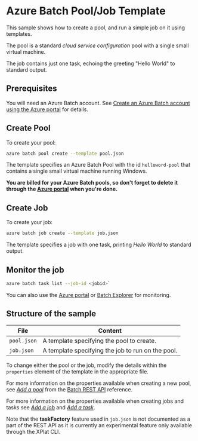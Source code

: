 # Azure Batch Pool/Job Template

This sample shows how to create a pool, and run a simple job on it using templates.

The pool is a standard *cloud service configuration* pool with a single small virtual machine.

The job contains just one task, echoing the greeting "Hello World" to standard output.

## Prerequisites

You will need an Azure Batch account. See [Create an Azure Batch account using the Azure portal](https://docs.microsoft.com/azure/batch/batch-account-create-portal) for details.

## Create Pool

To create your pool:

```bash
azure batch pool create --template pool.json
``` 

The template specifies an Azure Batch Pool with the id `helloword-pool` that contains a single small virtual machine running Windows.

**You are billed for your Azure Batch pools, so don't forget to delete it through the [Azure portal](https://portal.azure.com) when you're done.** 

## Create Job

To create your job:

``` bash
azure batch job create --template job.json
```

The template specifies a job with one task, printing *Hello World* to standard output.

## Monitor the job

``` bash
azure batch task list --job-id <jobid>`
```
You can also use the [Azure portal](https://portal.azure.com) or [Batch Explorer](https://github.com/Azure/azure-batch-samples/tree/master/CSharp/BatchExplorer) for monitoring.

## Structure of the sample

| File        | Content                                           |
| ----------- | ------------------------------------------------- |
| `pool.json` | A template specifying the pool to create.         |
| `job.json`  | A template specifying the job to run on the pool. |

To change either the pool or the job, modify the details within the `properties` element of the template in the appropriate file.

For more information on the properties available when creating a new pool, see [*Add a pool*](https://docs.microsoft.com/rest/api/batchservice/pool) from the [Batch REST API](https://docs.microsoft.com/rest/api/batchservice/) reference.

For more information on the properties available when creating jobs and tasks see [*Add a job*](https://docs.microsoft.com/rest/api/batchservice/job) and [*Add a task*](https://docs.microsoft.com/rest/api/batchservice/task).

Note that the **taskFactory** feature used in `job.json` is not documented as a part of the REST API as it is currently an experimental feature only available through the XPlat CLI.